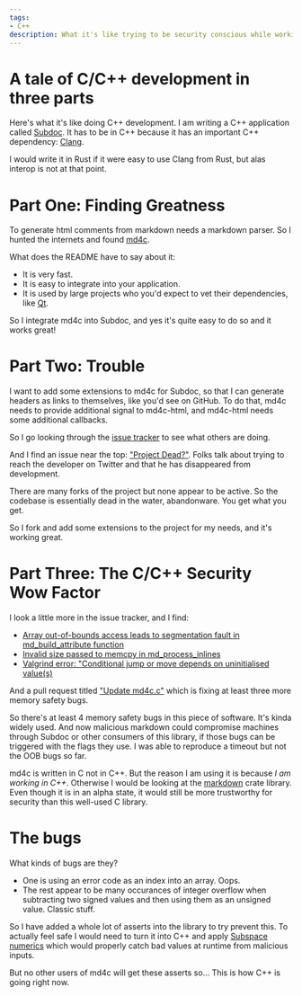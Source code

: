 ```yaml
---
tags:
- C++
description: What it's like trying to be security conscious while working in C++.
---
```

# A tale of C/C++ development in three parts

Here's what it's like doing C++ development. I am writing a C++ application called
[Subdoc](https://github.com/chromium/subspace/#subdoc). It has
to be in C++ because it has an important C++ dependency: [Clang](https://clang.llvm.org/).

I would write it in Rust if it were easy to use Clang from Rust, but alas interop is not at that
point.

# Part One: Finding Greatness

To generate html comments from markdown needs a markdown parser. So I hunted the internets and found
[md4c](https://github.com/mity/md4c/).

What does the README have to say about it:
* It is very fast.
* It is easy to integrate into your application.
* It is used by large projects who you'd expect to vet their dependencies, like [Qt](https://www.qt.io/).

So I integrate md4c into Subdoc, and yes it's quite easy to do so and it works great!

# Part Two: Trouble

I want to add some extensions to md4c for Subdoc, so that I can generate headers as links to
themselves, like you'd see on GitHub. To do that, md4c needs to provide additional signal to
md4c-html, and md4c-html needs some additional callbacks.

So I go looking through the [issue tracker](https://github.com/mity/md4c/issues) to see what others
are doing.

And I find an issue near the top: ["Project Dead?"](https://github.com/mity/md4c/issues/192). Folks
talk about trying to reach the developer on Twitter and that he has disappeared from development.

There are many forks of the project but none appear to be active. So the codebase is essentially
dead in the water, abandonware. You get what you get.

So I fork and add some extensions to the project for my needs, and it's working great.

# Part Three: The C/C++ Security Wow Factor

I look a little more in the issue tracker, and I find:
* [Array out-of-bounds access leads to segmentation fault in md_build_attribute function](https://github.com/mity/md4c/issues/196)
* [Invalid size passed to memcpy in md_process_inlines](https://github.com/mity/md4c/issues/195)
* [Valgrind error: "Conditional jump or move depends on uninitialised value(s)](https://github.com/mity/md4c/issues/176)

And a pull request titled ["Update md4c.c"](https://github.com/mity/md4c/pull/185) which is fixing
at least three more memory safety bugs.

So there's at least 4 memory safety bugs in this piece of software. It's kinda widely used. And
now malicious markdown could compromise machines through Subdoc or other consumers of this library,
if those bugs can be triggered with the flags they use. I was able to reproduce a timeout but not
the OOB bugs so far.

md4c is written in C not in C++. But the reason I am using it is because
*I am working in C++*. Otherwise I would be looking at the
[markdown](https://docs.rs/markdown/1.0.0-alpha.12/markdown/index.html) crate library. Even though
it is in an alpha state, it would still be more trustworthy for security than this well-used C
library.

# The bugs

What kinds of bugs are they?
* One is using an error code as an index into an array. Oops.
* The rest appear to be many occurances of integer overflow when subtracting two signed values and
  then using them as an unsigned value. Classic stuff.

So I have added a whole lot of asserts into the library to try prevent this. To actually feel safe
I would need to turn it into C++ and apply
[Subspace numerics](https://danakj.github.io/subspace-docs/sus-num.html) which would properly catch
bad values at runtime from malicious inputs.

But no other users of md4c will get these asserts so... This is how C++ is going right now.